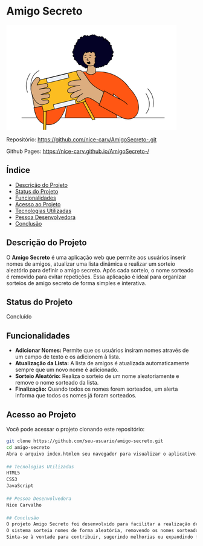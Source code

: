  
# Amigo Secreto

![Imagem de Capa](assets/amigo-secreto.png)

Repositório: https://github.com/nice-carv/AmigoSecreto-.git

Github Pages: https://nice-carv.github.io/AmigoSecreto-/
 
## Índice 
- [Descrição do Projeto](#descrição-do-projeto)
- [Status do Projeto](#status-do-projeto)
- [Funcionalidades](#funcionalidades)
- [Acesso ao Projeto](#acesso-ao-projeto)
- [Tecnologias Utilizadas](#tecnologias-utilizadas)
- [Pessoa Desenvolvedora](#pessoa-desenvolvedor-do-projeto)
- [Conclusão](#conclusão)

## Descrição do Projeto
O **Amigo Secreto** é uma aplicação web que permite aos usuários inserir nomes de amigos, atualizar uma lista dinâmica e realizar um sorteio aleatório para definir o amigo secreto. Após cada sorteio, o nome sorteado é removido para evitar repetições. Essa aplicação é ideal para organizar sorteios de amigo secreto de forma simples e interativa.

## Status do Projeto
Concluído

## Funcionalidades
- **Adicionar Nomes:** Permite que os usuários insiram nomes através de um campo de texto e os adicionem à lista.
- **Atualização da Lista:** A lista de amigos é atualizada automaticamente sempre que um novo nome é adicionado.
- **Sorteio Aleatório:** Realiza o sorteio de um nome aleatoriamente e remove o nome sorteado da lista.
- **Finalização:** Quando todos os nomes forem sorteados, um alerta informa que todos os nomes já foram sorteados.

## Acesso ao Projeto
Você pode acessar o projeto clonando este repositório:
```bash
git clone https://github.com/seu-usuario/amigo-secreto.git
cd amigo-secreto
Abra o arquivo index.htmlem seu navegador para visualizar o aplicativo.

## Tecnologias Utilizadas
HTML5
CSS3
JavaScript

## Pessoa Desenvolvedora
Nice Carvalho

## Conclusão
O projeto Amigo Secreto foi desenvolvido para facilitar a realização de sorteios de amigo secreto, oferecendo uma interface intuitiva e funcionalidades essenciais. O arquivo.js tem comentários para facilitar sua compreensão e lógica aplicada. 
O sistema sorteia nomes de forma aleatória, removendo os nomes sorteados para evitar repetições, e informa quando todos os nomes já foram sorteados. 
Sinta-se à vontade para contribuir, sugerindo melhorias ou expandindo funcionalidades.


